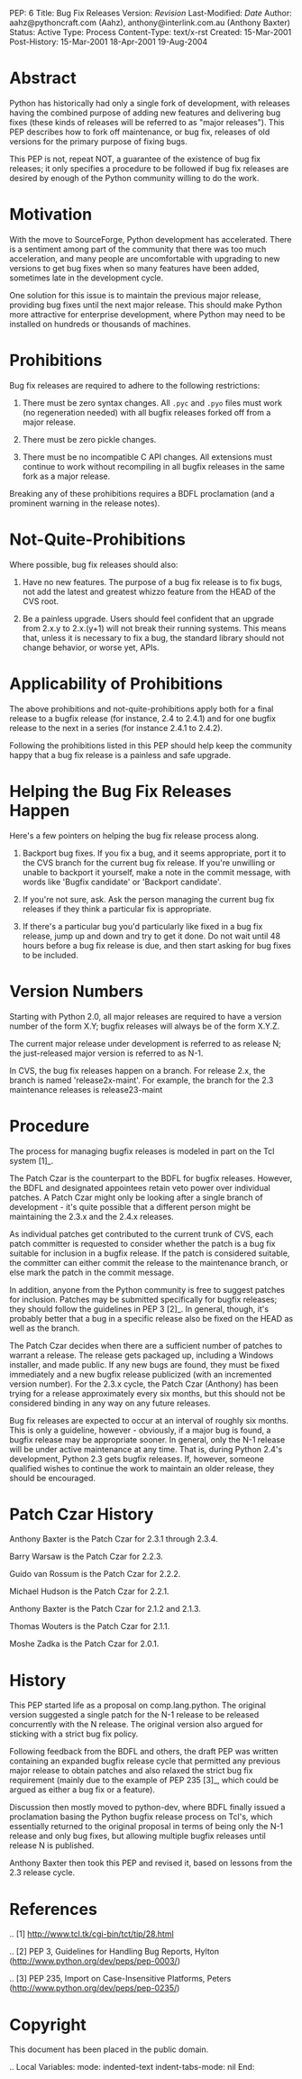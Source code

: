 PEP: 6 Title: Bug Fix Releases Version: $Revision$ Last-Modified: $Date$
Author: aahz\@pythoncraft.com (Aahz), anthony\@interlink.com.au (Anthony
Baxter) Status: Active Type: Process Content-Type: text/x-rst Created:
15-Mar-2001 Post-History: 15-Mar-2001 18-Apr-2001 19-Aug-2004

Abstract
========

Python has historically had only a single fork of development, with
releases having the combined purpose of adding new features and
delivering bug fixes (these kinds of releases will be referred to as
"major releases"). This PEP describes how to fork off maintenance, or
bug fix, releases of old versions for the primary purpose of fixing
bugs.

This PEP is not, repeat NOT, a guarantee of the existence of bug fix
releases; it only specifies a procedure to be followed if bug fix
releases are desired by enough of the Python community willing to do the
work.

Motivation
==========

With the move to SourceForge, Python development has accelerated. There
is a sentiment among part of the community that there was too much
acceleration, and many people are uncomfortable with upgrading to new
versions to get bug fixes when so many features have been added,
sometimes late in the development cycle.

One solution for this issue is to maintain the previous major release,
providing bug fixes until the next major release. This should make
Python more attractive for enterprise development, where Python may need
to be installed on hundreds or thousands of machines.

Prohibitions
============

Bug fix releases are required to adhere to the following restrictions:

1.  There must be zero syntax changes. All `.pyc` and `.pyo` files must
    work (no regeneration needed) with all bugfix releases forked off
    from a major release.

2.  There must be zero pickle changes.

3.  There must be no incompatible C API changes. All extensions must
    continue to work without recompiling in all bugfix releases in the
    same fork as a major release.

Breaking any of these prohibitions requires a BDFL proclamation (and a
prominent warning in the release notes).

Not-Quite-Prohibitions
======================

Where possible, bug fix releases should also:

1.  Have no new features. The purpose of a bug fix release is to fix
    bugs, not add the latest and greatest whizzo feature from the HEAD
    of the CVS root.

2.  Be a painless upgrade. Users should feel confident that an upgrade
    from 2.x.y to 2.x.(y+1) will not break their running systems. This
    means that, unless it is necessary to fix a bug, the standard
    library should not change behavior, or worse yet, APIs.

Applicability of Prohibitions
=============================

The above prohibitions and not-quite-prohibitions apply both for a final
release to a bugfix release (for instance, 2.4 to 2.4.1) and for one
bugfix release to the next in a series (for instance 2.4.1 to 2.4.2).

Following the prohibitions listed in this PEP should help keep the
community happy that a bug fix release is a painless and safe upgrade.

Helping the Bug Fix Releases Happen
===================================

Here's a few pointers on helping the bug fix release process along.

1.  Backport bug fixes. If you fix a bug, and it seems appropriate, port
    it to the CVS branch for the current bug fix release. If you're
    unwilling or unable to backport it yourself, make a note in the
    commit message, with words like 'Bugfix candidate' or 'Backport
    candidate'.

2.  If you're not sure, ask. Ask the person managing the current bug fix
    releases if they think a particular fix is appropriate.

3.  If there's a particular bug you'd particularly like fixed in a bug
    fix release, jump up and down and try to get it done. Do not wait
    until 48 hours before a bug fix release is due, and then start
    asking for bug fixes to be included.

Version Numbers
===============

Starting with Python 2.0, all major releases are required to have a
version number of the form X.Y; bugfix releases will always be of the
form X.Y.Z.

The current major release under development is referred to as release N;
the just-released major version is referred to as N-1.

In CVS, the bug fix releases happen on a branch. For release 2.x, the
branch is named 'release2x-maint'. For example, the branch for the 2.3
maintenance releases is release23-maint

Procedure
=========

The process for managing bugfix releases is modeled in part on the Tcl
system \[1\]\_.

The Patch Czar is the counterpart to the BDFL for bugfix releases.
However, the BDFL and designated appointees retain veto power over
individual patches. A Patch Czar might only be looking after a single
branch of development - it's quite possible that a different person
might be maintaining the 2.3.x and the 2.4.x releases.

As individual patches get contributed to the current trunk of CVS, each
patch committer is requested to consider whether the patch is a bug fix
suitable for inclusion in a bugfix release. If the patch is considered
suitable, the committer can either commit the release to the maintenance
branch, or else mark the patch in the commit message.

In addition, anyone from the Python community is free to suggest patches
for inclusion. Patches may be submitted specifically for bugfix
releases; they should follow the guidelines in PEP 3 \[2\]\_. In
general, though, it's probably better that a bug in a specific release
also be fixed on the HEAD as well as the branch.

The Patch Czar decides when there are a sufficient number of patches to
warrant a release. The release gets packaged up, including a Windows
installer, and made public. If any new bugs are found, they must be
fixed immediately and a new bugfix release publicized (with an
incremented version number). For the 2.3.x cycle, the Patch Czar
(Anthony) has been trying for a release approximately every six months,
but this should not be considered binding in any way on any future
releases.

Bug fix releases are expected to occur at an interval of roughly six
months. This is only a guideline, however - obviously, if a major bug is
found, a bugfix release may be appropriate sooner. In general, only the
N-1 release will be under active maintenance at any time. That is,
during Python 2.4's development, Python 2.3 gets bugfix releases. If,
however, someone qualified wishes to continue the work to maintain an
older release, they should be encouraged.

Patch Czar History
==================

Anthony Baxter is the Patch Czar for 2.3.1 through 2.3.4.

Barry Warsaw is the Patch Czar for 2.2.3.

Guido van Rossum is the Patch Czar for 2.2.2.

Michael Hudson is the Patch Czar for 2.2.1.

Anthony Baxter is the Patch Czar for 2.1.2 and 2.1.3.

Thomas Wouters is the Patch Czar for 2.1.1.

Moshe Zadka is the Patch Czar for 2.0.1.

History
=======

This PEP started life as a proposal on comp.lang.python. The original
version suggested a single patch for the N-1 release to be released
concurrently with the N release. The original version also argued for
sticking with a strict bug fix policy.

Following feedback from the BDFL and others, the draft PEP was written
containing an expanded bugfix release cycle that permitted any previous
major release to obtain patches and also relaxed the strict bug fix
requirement (mainly due to the example of PEP 235 \[3\]\_, which could
be argued as either a bug fix or a feature).

Discussion then mostly moved to python-dev, where BDFL finally issued a
proclamation basing the Python bugfix release process on Tcl's, which
essentially returned to the original proposal in terms of being only the
N-1 release and only bug fixes, but allowing multiple bugfix releases
until release N is published.

Anthony Baxter then took this PEP and revised it, based on lessons from
the 2.3 release cycle.

References
==========

.. \[1\] http://www.tcl.tk/cgi-bin/tct/tip/28.html

.. \[2\] PEP 3, Guidelines for Handling Bug Reports, Hylton
(http://www.python.org/dev/peps/pep-0003/)

.. \[3\] PEP 235, Import on Case-Insensitive Platforms, Peters
(http://www.python.org/dev/peps/pep-0235/)

Copyright
=========

This document has been placed in the public domain.

.. Local Variables: mode: indented-text indent-tabs-mode: nil End:
